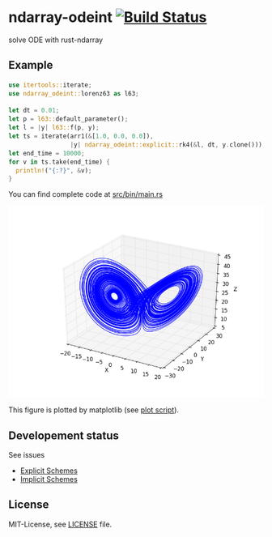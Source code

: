 ndarray-odeint [![Build Status](https://travis-ci.org/termoshtt/ndarray-odeint.svg?branch=master)](https://travis-ci.org/termoshtt/ndarray-odeint)
===============

solve ODE with rust-ndarray

Example
--------

```rust
use itertools::iterate;
use ndarray_odeint::lorenz63 as l63;

let dt = 0.01;
let p = l63::default_parameter();
let l = |y| l63::f(p, y);
let ts = iterate(arr1(&[1.0, 0.0, 0.0]),
                 |y| ndarray_odeint::explicit::rk4(&l, dt, y.clone()));
let end_time = 10000;
for v in ts.take(end_time) {
  println!("{:?}", &v);
}
```

You can find complete code at [src/bin/main.rs](src/bin/main.rs)

![Lorenz63 Attractor](lorenz63.png)

This figure is plotted by matplotlib (see [plot script](figure.py)).

Developement status
--------------------

See issues

- [Explicit Schemes](/../../issues/2)
- [Implicit Schemes](/../../issues/3)

License
-------
MIT-License, see [LICENSE](LICENSE) file.
